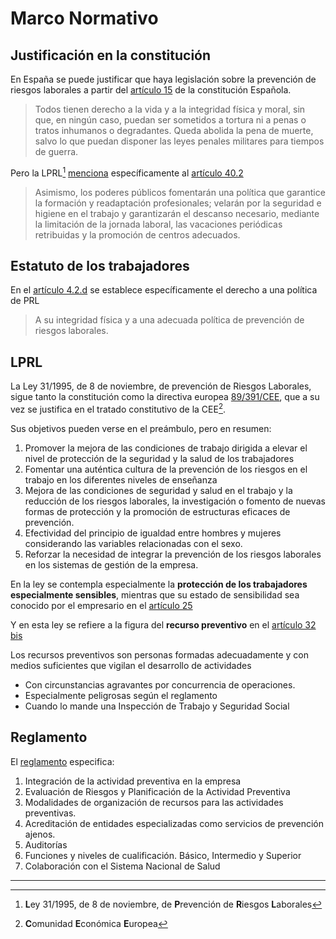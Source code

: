 # Marco Normativo

## Justificación en la constitución

En España se puede justificar que haya legislación sobre la prevención de
riesgos laborales a partir del
[artículo 15](https://www.boe.es/buscar/act.php?id=BOE-A-1978-31229#a15) de la
constitución Española.

> Todos tienen derecho a la vida y a la integridad física y moral, sin que, en
ningún caso, puedan ser sometidos a tortura ni a penas o tratos inhumanos o
degradantes. Queda abolida la pena de muerte, salvo lo que puedan disponer las
leyes penales militares para tiempos de guerra.

Pero la LPRL[^1]
[menciona](https://www.boe.es/buscar/act.php?id=BOE-A-1995-24292#preambulo)
específicamente al
[artículo 40.2](https://www.boe.es/buscar/act.php?id=BOE-A-1978-31229#a40)

> Asimismo, los poderes públicos fomentarán una política que garantice la
formación y readaptación profesionales; velarán por la seguridad e higiene en
el trabajo y garantizarán el descanso necesario, mediante la limitación de la
jornada laboral, las vacaciones periódicas retribuidas y la promoción de centros
adecuados.

## Estatuto de los trabajadores

En el
[artículo 4.2.d](https://www.boe.es/buscar/act.php?id=BOE-A-2015-11430#a4) se
establece específicamente el derecho a una política de PRL

> A su integridad física y a una adecuada política de prevención de riesgos
laborales.

## LPRL

La Ley 31/1995, de 8 de noviembre, de prevención de Riesgos Laborales, sigue
tanto la constitución como la directiva europea
[89/391/CEE](https://eur-lex.europa.eu/legal-content/ES/TXT/HTML/?uri=CELEX:01989L0391-20081211&qid=1667063145421&),
que a su vez se justifica en el tratado constitutivo de la CEE[^2].

Sus objetivos pueden verse en el preámbulo, pero en resumen:

1. Promover la mejora de las condiciones de trabajo dirigida a elevar el nivel
de protección de la seguridad y la salud de los trabajadores
2. Fomentar una auténtica cultura de la prevención de los riesgos en el trabajo
en los diferentes niveles de enseñanza
3. Mejora de las condiciones de seguridad y salud en el trabajo y la reducción
de los riesgos laborales, la investigación o fomento de nuevas formas de
protección y la promoción de estructuras eficaces de prevención.
4. Efectividad del principio de igualdad entre hombres y mujeres considerando
las variables relacionadas con el sexo.
5. Reforzar la necesidad de integrar la prevención de los riesgos laborales en
los sistemas de gestión de la empresa.

En la ley se contempla especialmente la **protección de los trabajadores
especialmente sensibles**, mientras que su estado de sensibilidad sea conocido
por el empresario en el
[artículo 25](https://www.boe.es/buscar/act.php?id=BOE-A-1995-24292#a25)

Y en esta ley se refiere a la figura del **recurso preventivo** en el
[artículo 32 bis](https://www.boe.es/buscar/act.php?id=BOE-A-1995-24292#a32bis)

Los recursos preventivos son personas formadas adecuadamente y con medios
suficientes que vigilan el desarrollo de actividades
- Con circunstancias agravantes por concurrencia de operaciones.
- Especialmente peligrosas según el reglamento
- Cuando lo mande una Inspección de Trabajo y Seguridad Social

## Reglamento

El [reglamento](https://www.boe.es/buscar/act.php?id=BOE-A-1997-1853)
especifica:

1. Integración de la actividad preventiva en la empresa
2. Evaluación de Riesgos y Planificación de la Actividad Preventiva
3. Modalidades de organización de recursos para las actividades preventivas.
4. Acreditación de entidades especializadas como servicios de prevención ajenos.
5. Auditorías
6. Funciones y niveles de cualificación. Básico, Intermedio y Superior
7. Colaboración con el Sistema Nacional de Salud


---
[^1]: **L**ey 31/1995, de 8 de noviembre, de **P**revención de
**R**iesgos **L**aborales

[^2]: **C**omunidad **E**conómica **E**uropea
